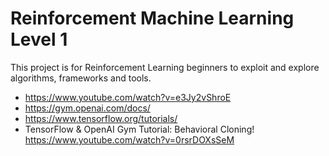 # Reinforcement Machine Learning Level 1

This project is for Reinforcement Learning beginners to exploit and explore algorithms, frameworks and tools.

* https://www.youtube.com/watch?v=e3Jy2vShroE
* https://gym.openai.com/docs/
* https://www.tensorflow.org/tutorials/
* TensorFlow & OpenAI Gym Tutorial: Behavioral Cloning! https://www.youtube.com/watch?v=0rsrDOXsSeM
